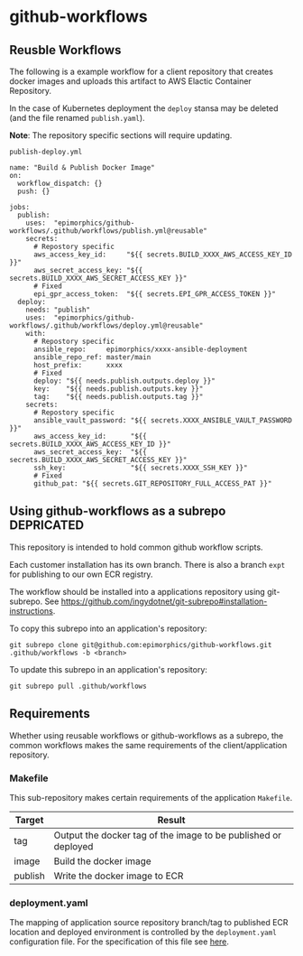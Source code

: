 # github-workflows

## Reusble Workflows

The following is a example workflow for a client repository that creates docker images and uploads this artifact to AWS Elactic Container Repository.

In the case of Kubernetes deployment the `deploy` stansa may be deleted (and the file renamed `publish.yaml`).

__Note__: The repository specific sections will require updating.

`publish-deploy.yml`
```
name: "Build & Publish Docker Image"
on:
  workflow_dispatch: {}
  push: {}

jobs:
  publish:
    uses:  "epimorphics/github-workflows/.github/workflows/publish.yml@reusable"
    secrets:
      # Repostory specific
      aws_access_key_id:     "${{ secrets.BUILD_XXXX_AWS_ACCESS_KEY_ID }}"
      aws_secret_access_key: "${{ secrets.BUILD_XXXX_AWS_SECRET_ACCESS_KEY }}"
      # Fixed
      epi_gpr_access_token:  "${{ secrets.EPI_GPR_ACCESS_TOKEN }}"
  deploy: 
    needs: "publish"
    uses:  "epimorphics/github-workflows/.github/workflows/deploy.yml@reusable"
    with:
      # Repostory specific
      ansible_repo:     epimorphics/xxxx-ansible-deployment
      ansible_repo_ref: master/main
      host_prefix:      xxxx
      # Fixed
      deploy: "${{ needs.publish.outputs.deploy }}"
      key:    "${{ needs.publish.outputs.key }}"
      tag:    "${{ needs.publish.outputs.tag }}"
    secrets:
      # Repostory specific
      ansible_vault_password: "${{ secrets.XXXX_ANSIBLE_VAULT_PASSWORD }}"
      aws_access_key_id:      "${{ secrets.BUILD_XXXX_AWS_ACCESS_KEY_ID }}"
      aws_secret_access_key:  "${{ secrets.BUILD_XXXX_AWS_SECRET_ACCESS_KEY }}"
      ssh_key:                "${{ secrets.XXXX_SSH_KEY }}"
      # Fixed
      github_pat: "${{ secrets.GIT_REPOSITORY_FULL_ACCESS_PAT }}"
```

## Using github-workflows as a subrepo DEPRICATED

This repository is intended to hold common github workflow scripts.

Each customer installation has its own branch. There is also a branch `expt` for publishing to our own ECR registry.

The workflow should be installed into a applications repository using
git-subrepo. See https://github.com/ingydotnet/git-subrepo#installation-instructions.


To copy this subrepo into an application's repository:
```
git subrepo clone git@github.com:epimorphics/github-workflows.git .github/workflows -b <branch>
```

To update this subrepo in an application's repository:
```
git subrepo pull .github/workflows
```

## Requirements

Whether using reusable workflows or github-workflows as a subrepo, the common workflows makes the same requirements of the client/application repository. 

### Makefile 

This sub-repository makes certain requirements of the application `Makefile`.

|Target|Result|
|---|---|
| tag | Output the docker tag of the image to be published or deployed |
| image | Build the docker image |
| publish | Write the docker image to ECR |

### deployment.yaml

The mapping of application source repository branch/tag to published ECR location and deployed environment is controlled by the `deployment.yaml` configuration file. For the specification of this file see [here](https://github.com/epimorphics/deployment-mapper#version-2).
